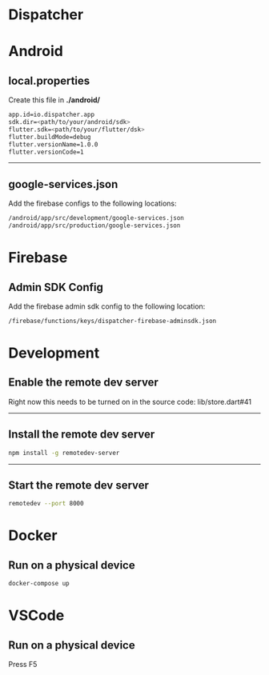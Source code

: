 # Dispatcher

# Android

## local.properties
Create this file in __./android/__

```bash
app.id=io.dispatcher.app
sdk.dir=<path/to/your/android/sdk>
flutter.sdk=<path/to/your/flutter/dsk>
flutter.buildMode=debug
flutter.versionName=1.0.0
flutter.versionCode=1
```

---

## google-services.json
Add the firebase configs to the following locations:

```bash
/android/app/src/development/google-services.json
/android/app/src/production/google-services.json
```

# Firebase

## Admin SDK Config
Add the firebase admin sdk config to the following location:

```bash
/firebase/functions/keys/dispatcher-firebase-adminsdk.json
```

# Development

## Enable the remote dev server
Right now this needs to be turned on in the source code: lib/store.dart#41

---

## Install the remote dev server
```bash
npm install -g remotedev-server
```

---

## Start the remote dev server
```bash
remotedev --port 8000
```

# Docker

## Run on a physical device

```bash
docker-compose up
```

# VSCode

## Run on a physical device
Press F5
